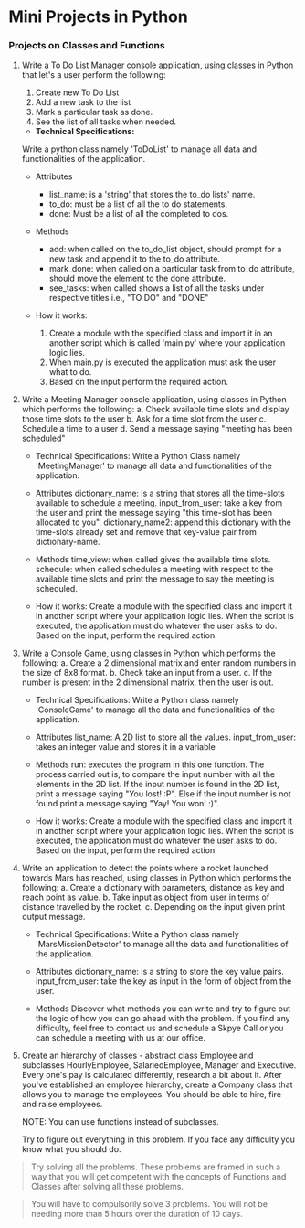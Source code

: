 # Mini Projects in Python
 
### Projects on Classes and Functions

1. Write a To Do List Manager console application, using classes in Python that let's a user perform the following: 
	 1. Create new To Do List
	 2. Add a new task to the list
	 3. Mark a particular task as done.
	 4. See the list of all tasks when needed.


   	- **Technical Specifications:**
   	
	Write a python class namely 'ToDoList' to manage all data and functionalities of the application.
   
   	- Attributes
   		- list_name: is a 'string' that stores the to_do lists' name.
   		- to_do: must be a list of all the to do statements.
   		- done: Must be a list of all the completed to dos.

   	- Methods
   		- add: when called on the to_do_list object, should prompt for a new task and append it to the to_do attribute.
   		- mark_done: when called on a particular task from to_do attribute, should move the element to the done attribute.
   		- see_tasks: when called shows a list of all the tasks under respective titles i.e., "TO DO" and "DONE"


   	- How it works:
   		1. Create a module with the specified class and import it in an another script which is called 'main.py' where your application logic lies.
	   	2. When main.py is executed the application must ask the user what to do. 
	   	3. Based on the input perform the required action.


2. Write a Meeting Manager console application, using classes in Python which performs the following:
	a. Check available time slots and display those time slots to the user
	b. Ask for a time slot from the user
	c. Schedule a time to a user
	d. Send a message saying "meeting has been scheduled"

	- Technical Specifications:
		Write a Python Class namely 'MeetingManager' to manage all data and functionalities of the application.

	- Attributes
		dictionary_name: is a string that stores all the time-slots available to schedule a meeting.
		input_from_user: take a key from the user and print the message saying "this time-slot has been allocated to you".
		dictionary_name2: append this dictionary with the time-slots already set and remove that key-value pair from dictionary-name.

	- Methods
		time_view: when called gives the available time slots.
		schedule: when called schedules a meeting with respect to the available time slots and print the message to say the meeting is scheduled.

	- How it works:
		Create a module with the specified class and import it in another script where your application logic lies.
		When the script is executed, the application must do whatever the user asks to do.
		Based on the input, perform the required action.


3. Write a Console Game, using classes in Python which performs the following:
	a. Create a 2 dimensional matrix and enter random numbers in the size of 8x8 format.
	b. Check take an input from a user.
	c. If the number is present in the 2 dimensional matrix, then the user is out.

	- Technical Specifications:
		Write a Python class namely 'ConsoleGame' to manage all the data and functionalities of the application.

	- Attributes
		list_name: A 2D list to store all the values.
		input_from_user: takes an integer value and stores it in a variable

	- Methods
		run: executes the program in this one function. The process carried out is, to compare the input number with all the elements in the 2D list. If the input number is found in the 2D list, print a message saying "You lost! :P". Else if the input number is not found print a message saying "Yay! You won! :)".

	- How it works:
		Create a module with the specified class and import it in another script where your application logic lies.
		When the script is executed, the application must do whatever the user asks to do.
		Based on the input, perform the required action.


4. Write an application to detect the points where a rocket launched towards Mars has reached, using classes in Python which performs the following:
	a. Create a dictionary with parameters, distance as key and reach point as value.
	b. Take input as object from user in terms of distance travelled by the rocket. 
	c. Depending on the input given print output message.

	- Technical Specifications:
		Write a Python class namely 'MarsMissionDetector' to manage all the data and functionalities of the application.

	- Attributes
		dictionary_name: is a string to store the key value pairs.
		input_from_user: take the key as input in the form of object from the user.

	- Methods
		Discover what methods you can write and try to figure out the logic of how you can go ahead with the problem. If you find any difficulty, feel free to contact us and schedule a Skpye Call or you can schedule a meeting with us at our office.


5. Create an hierarchy of classes - abstract class Employee and subclasses HourlyEmployee, SalariedEmployee, Manager and Executive. Every one's pay is calculated 
   differently, research a bit about it. After you've established an employee hierarchy, create a Company class that allows you to manage the employees. You should be able to hire, fire and raise employees.

   NOTE: You can use functions instead of subclasses.

   Try to figure out everything in this problem. If you face any difficulty you know what you should do. 


> Try solving all the problems. These problems are framed in such a way that you will get competent with the concepts of Functions and Classes after solving all these problems. 


> You will have to compulsorily solve 3 problems. You will not be needing more than 5 hours over the duration of 10 days.
